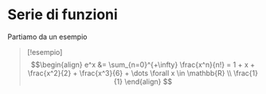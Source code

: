 # Serie di funzioni
Partiamo da un esempio
>[!esempio]
>$$\begin{align}
> e^x &= \sum_{n=0}^{+\infty} \frac{x^n}{n!} = 1 + x + \frac{x^2}{2} + \frac{x^3}{6} + \dots \forall x \in \mathbb{R} \\
> \frac{1}{1}
>\end{align} $$